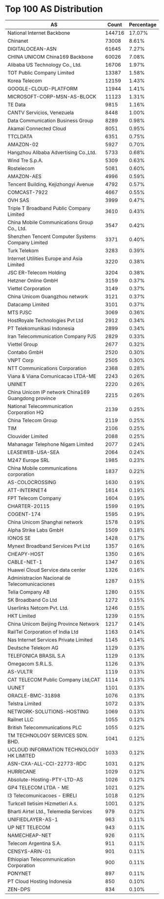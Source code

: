 # Top 100 AS Distribution
| AS | Count | Percentage |
|----|----|----|
| National Internet Backbone | 144716 | 17.07% |
| Chinanet | 73008 | 8.61% |
| DIGITALOCEAN-ASN | 61645 | 7.27% |
| CHINA UNICOM China169 Backbone | 60026 | 7.08% |
| Alibaba US Technology Co., Ltd. | 16706 | 1.97% |
| TOT Public Company Limited | 13387 | 1.58% |
| Korea Telecom | 12159 | 1.43% |
| GOOGLE-CLOUD-PLATFORM | 11944 | 1.41% |
| MICROSOFT-CORP-MSN-AS-BLOCK | 11123 | 1.31% |
| TE Data | 9815 | 1.16% |
| CANTV Servicios, Venezuela | 8448 | 1.00% |
| Data Communication Business Group | 8289 | 0.98% |
| Akamai Connected Cloud | 8051 | 0.95% |
| TTCLDATA | 6351 | 0.75% |
| AMAZON-02 | 5927 | 0.70% |
| Hangzhou Alibaba Advertising Co.,Ltd. | 5733 | 0.68% |
| Wind Tre S.p.A. | 5309 | 0.63% |
| Rostelecom | 5081 | 0.60% |
| AMAZON-AES | 4996 | 0.59% |
| Tencent Building, Kejizhongyi Avenue | 4792 | 0.57% |
| COMCAST-7922 | 4667 | 0.55% |
| OVH SAS | 3999 | 0.47% |
| Triple T Broadband Public Company Limited | 3610 | 0.43% |
| China Mobile Communications Group Co., Ltd. | 3547 | 0.42% |
| Shenzhen Tencent Computer Systems Company Limited | 3371 | 0.40% |
| Turk Telekom | 3283 | 0.39% |
| Internet Utilities Europe and Asia Limited | 3220 | 0.38% |
| JSC ER-Telecom Holding | 3204 | 0.38% |
| Hetzner Online GmbH | 3159 | 0.37% |
| Viettel Corporation | 3149 | 0.37% |
| China Unicom Guangzhou network | 3121 | 0.37% |
| Datacamp Limited | 3101 | 0.37% |
| MTS PJSC | 3069 | 0.36% |
| HostRoyale Technologies Pvt Ltd | 2912 | 0.34% |
| PT Telekomunikasi Indonesia | 2899 | 0.34% |
| Iran Telecommunication Company PJS | 2829 | 0.33% |
| Viettel Group | 2677 | 0.32% |
| Contabo GmbH | 2520 | 0.30% |
| VNPT Corp | 2505 | 0.30% |
| NTT Communications Corporation | 2368 | 0.28% |
| Viana & Viana Comunicacao LTDA-ME | 2243 | 0.26% |
| UNINET | 2220 | 0.26% |
| China Unicom IP network China169 Guangdong province | 2215 | 0.26% |
| National Telecommunication Corporation HQ | 2139 | 0.25% |
| China Telecom Group | 2119 | 0.25% |
| TIM | 2106 | 0.25% |
| Clouvider Limited | 2088 | 0.25% |
| Mahanagar Telephone Nigam Limited | 2077 | 0.24% |
| LEASEWEB-USA-SEA | 2064 | 0.24% |
| M247 Europe SRL | 1985 | 0.23% |
| China Mobile communications corporation | 1837 | 0.22% |
| AS-COLOCROSSING | 1630 | 0.19% |
| ATT-INTERNET4 | 1614 | 0.19% |
| FPT Telecom Company | 1604 | 0.19% |
| CHARTER-20115 | 1599 | 0.19% |
| COGENT-174 | 1595 | 0.19% |
| China Unicom Shanghai network | 1578 | 0.19% |
| Alpha Strike Labs GmbH | 1509 | 0.18% |
| IONOS SE | 1428 | 0.17% |
| Mynext Broadband Services Pvt Ltd | 1357 | 0.16% |
| CHEAPY-HOST | 1350 | 0.16% |
| CABLE-NET-1 | 1347 | 0.16% |
| Huawei Cloud Service data center | 1326 | 0.16% |
| Administracion Nacional de Telecomunicaciones | 1287 | 0.15% |
| Telia Company AB | 1280 | 0.15% |
| SK Broadband Co Ltd | 1272 | 0.15% |
| Userlinks Netcom Pvt. Ltd. | 1246 | 0.15% |
| HKT Limited | 1239 | 0.15% |
| China Unicom Beijing Province Network | 1217 | 0.14% |
| RailTel Corporation of India Ltd | 1163 | 0.14% |
| Nas Internet Services Private Limited | 1145 | 0.14% |
| Deutsche Telekom AG | 1129 | 0.13% |
| TELEFONICA BRASIL S.A | 1129 | 0.13% |
| Omegacom S.R.L.S. | 1126 | 0.13% |
| AS-VULTR | 1119 | 0.13% |
| CAT TELECOM Public Company Ltd,CAT | 1114 | 0.13% |
| UUNET | 1101 | 0.13% |
| ORACLE-BMC-31898 | 1076 | 0.13% |
| Telstra Limited | 1072 | 0.13% |
| NETWORK-SOLUTIONS-HOSTING | 1069 | 0.13% |
| Railnet LLC | 1055 | 0.12% |
| British Telecommunications PLC | 1055 | 0.12% |
| TM TECHNOLOGY SERVICES SDN. BHD. | 1041 | 0.12% |
| UCLOUD INFORMATION TECHNOLOGY HK LIMITED | 1033 | 0.12% |
| ASN-CXA-ALL-CCI-22773-RDC | 1031 | 0.12% |
| HURRICANE | 1029 | 0.12% |
| Absolute-Hosting-PTY-LTD-AS | 1026 | 0.12% |
| GP4 TELECOM LTDA - ME | 1021 | 0.12% |
| I3 Telecomunicacoes - EIRELI | 1018 | 0.12% |
| Turkcell Iletisim Hizmetleri A.s. | 1001 | 0.12% |
| Bharti Airtel Ltd., Telemedia Services | 979 | 0.12% |
| UNIFIEDLAYER-AS-1 | 963 | 0.11% |
| UP NET TELECOM | 943 | 0.11% |
| NAMECHEAP-NET | 926 | 0.11% |
| Telecom Argentina S.A. | 911 | 0.11% |
| CENSYS-ARIN-01 | 901 | 0.11% |
| Ethiopian Telecommunication Corporation | 900 | 0.11% |
| PONYNET | 897 | 0.11% |
| PT Cloud Hosting Indonesia | 850 | 0.10% |
| ZEN-DPS | 834 | 0.10% |
